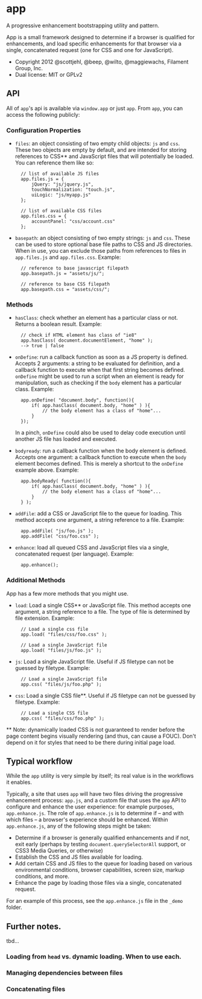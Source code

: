 # app 

A progressive enhancement bootstrapping utility and pattern.

App is a small framework designed to determine if a browser is qualified for enhancements, and load specific enhancements for that browser via a single, concatenated request (one for CSS and one for JavaScript).


* Copyright 2012 @scottjehl, @beep, @wilto, @maggiewachs, Filament Group, Inc. 
* Dual license: MIT or GPLv2

## API

All of `app`'s api is available via `window.app` or just `app`. From `app`, you can access the following publicly:



### Configuration Properties

- `files`: an object consisting of two empty child objects: `js` and `css`. These two objects are empty by default, and are intended for storing references to CSS** and JavaScript files that will potentially be loaded. You can reference them like so:

		// list of available JS files
		app.files.js = {
			jQuery: "js/jquery.js",
			touchNormalization: "touch.js",
			uiLogic: "js/myapp.js"
		};
		
		// list of available CSS files
		app.files.css = {
			accountPanel: "css/account.css"
		};
		

- `basepath`: an object consisting of two empty strings: `js` and `css`. These can be used to store optional base file paths to CSS and JS directories. When in use, you can exclude those paths from references to files in `app.files.js` and `app.files.css`. Example:

		// reference to base javascript filepath
		app.basepath.js = "assets/js/";
		
		// reference to base CSS filepath
		app.basepath.css = "assets/css/";
		




### Methods

- `hasClass`: check whether an element has a particular class or not. Returns a boolean result. Example:

		// check if HTML element has class of "ie8"
		app.hasClass( document.documentElement, "home" );
		--> true | false

- `onDefine`: run a callback function as soon as a JS property is defined. Accepts 2 arguments: a string to be evaluated for definition, and a callback function to execute when that first string becomes defined. `onDefine` might be used to run a script when an element is ready for manipulation, such as checking if the `body` element has a particular class. Example:

		app.onDefine( "document.body", function(){
			if( app.hasClass( document.body, "home" ) ){
				// the body element has a class of "home"...
			}
		});
	In a pinch, `onDefine` could also be used to delay code execution until another JS file has loaded and executed.

- `bodyready`: run a callback function when the body element is defined. Accepts one argument: a callback function to execute when the `body` element becomes defined. This is merely a shortcut to the `onDefine` example above. Example:

		app.bodyReady( function(){
			if( app.hasClass( document.body, "home" ) ){
				// the body element has a class of "home"...
			}
		} );

- `addFile`: add a CSS or JavaScript file to the queue for loading. This method accepts one argument, a string reference to a file. Example:

		app.addFile( "js/foo.js" );
		app.addFile( "css/foo.css" );

- `enhance`: load all queued CSS and JavaScript files via a single, concatenated request (per language). Example:

		app.enhance();




### Additional Methods

App has a few more methods that you might use.

- `load`: Load a single CSS** or JavaScript file. This method accepts one argument, a string reference to a file. The type of file is determined by file extension. Example:

		// Load a single css file
		app.load( "files/css/foo.css" );
		
		// Load a single JavaScript file
		app.load( "files/js/foo.js" );
	

- `js`: Load a single JavaScript file. Useful if JS filetype can not be guessed by filetype. Example:

		// Load a single JavaScript file
		app.css( "files/js/foo.php" );


- `css`: Load a single CSS file**. Useful if JS filetype can not be guessed by filetype. Example:

		// Load a single CSS file
		app.css( "files/css/foo.php" );


** Note: dynamically loaded CSS is not guaranteed to render before the page content begins visually rendering (and thus, can cause a FOUC). Don't depend on it for styles that need to be there during initial page load.


## Typical workflow

While the `app` utility is very simple by itself; its real value is in the workflows it enables.

Typically, a site that uses `app` will have two files driving the progressive enhancement process: `app.js`, and a custom file that uses the `app` API to configure and enhance the user experience: for example purposes, `app.enhance.js`. The role of `app.enhance.js` is to determine if – and with which files – a browser's experience should be enhanced. Within `app.enhance.js`, any of the following steps might be taken:

* Determine if a browser is generally qualified enhancements and if not, exit early (perhaps by testing `document.querySelectorAll` support, or CSS3 Media Queries, or otherwise)
* Establish the CSS and JS files available for loading.
* Add certain CSS and JS files to the queue for loading based on various environmental conditions, browser capabilities, screen size, markup conditions, and more.
* Enhance the page by loading those files via a single, concatenated request.

For an example of this process, see the `app.enhance.js` file in the `_demo` folder.

## Further notes.

tbd...

### Loading from `head` vs. dynamic loading. When to use each.

### Managing dependencies between files

### Concatenating files



